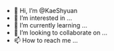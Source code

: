 - 👋 Hi, I’m @KaeShyuan
- 👀 I’m interested in ...
- 🌱 I’m currently learning ...
- 💞️ I’m looking to collaborate on ...
- 📫 How to reach me ...

<!---
KaeShyuan/KaeShyuan is a ✨ special ✨ repository because its `README.md` (this file) appears on your GitHub profile.
You can click the Preview link to take a look at your changes.
--->
